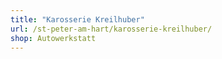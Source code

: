 ```yaml
---
title: "Karosserie Kreilhuber"
url: /st-peter-am-hart/karosserie-kreilhuber/
shop: Autowerkstatt
---
```

